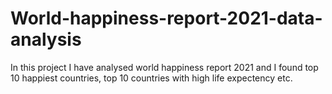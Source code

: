 # World-happiness-report-2021-data-analysis
In this project I have analysed world happiness report 2021 and I found top 10 happiest countries, top 10 countries with high life expectency etc.
